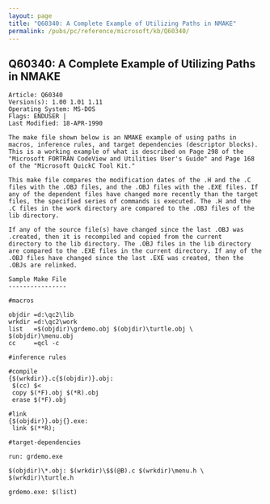 ```yaml
---
layout: page
title: "Q60340: A Complete Example of Utilizing Paths in NMAKE"
permalink: /pubs/pc/reference/microsoft/kb/Q60340/
---
```


## Q60340: A Complete Example of Utilizing Paths in NMAKE

	Article: Q60340
	Version(s): 1.00 1.01 1.11
	Operating System: MS-DOS
	Flags: ENDUSER |
	Last Modified: 18-APR-1990
	
	The make file shown below is an NMAKE example of using paths in
	macros, inference rules, and target dependencies (descriptor blocks).
	This is a working example of what is described on Page 298 of the
	"Microsoft FORTRAN CodeView and Utilities User's Guide" and Page 168
	of the "Microsoft QuickC Tool Kit."
	
	This make file compares the modification dates of the .H and the .C
	files with the .OBJ files, and the .OBJ files with the .EXE files. If
	any of the dependent files have changed more recently than the target
	files, the specified series of commands is executed. The .H and the
	.C files in the work directory are compared to the .OBJ files of the
	lib directory.
	
	If any of the source file(s) have changed since the last .OBJ was
	.created, then it is recompiled and copied from the current
	directory to the lib directory. The .OBJ files in the lib directory
	are compared to the .EXE files in the current directory. If any of the
	.OBJ files have changed since the last .EXE was created, then the
	.OBJs are relinked.
	
	Sample Make File
	----------------
	
	#macros
	
	objdir =d:\qc2\lib
	wrkdir =d:\qc2\work
	list   =$(objdir)\grdemo.obj $(objdir)\turtle.obj \
	$(objdir)\menu.obj
	cc     =qcl -c
	
	#inference rules
	
	#compile
	{$(wrkdir)}.c{$(objdir)}.obj:
	 $(cc) $<
	 copy $(*F).obj $(*R).obj
	 erase $(*F).obj
	
	#link
	{$(objdir)}.obj{}.exe:
	 link $(**R);
	
	#target-dependencies
	
	run: grdemo.exe
	
	$(objdir)\*.obj: $(wrkdir)\$$(@B).c $(wrkdir)\menu.h \
	$(wrkdir)\turtle.h
	
	grdemo.exe: $(list)
